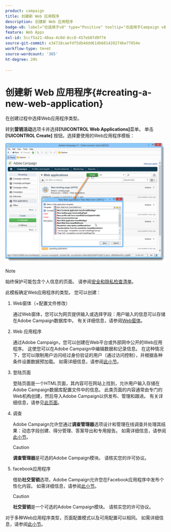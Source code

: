 ```yaml
---
product: campaign
title: 创建新 Web 应用程序
description: 创建新 Web 应用程序
badge-v8: label="也适用于v8" type="Positive" tooltip="也适用于Campaign v8"
feature: Web Apps
exl-id: 5ccf5a21-48aa-4c0d-8cc8-457eb07d9f74
source-git-commit: e34718caefdf5db4ddd61db601420274be77054e
workflow-type: tm+mt
source-wordcount: '365'
ht-degree: 20%

---
```


# 创建新 Web 应用程序{#creating-a-new-web-application}



在创建过程中选择Web应用程序类型。

转到&#x200B;**营销活动**&#x200B;选项卡并选择&#x200B;**[!UICONTROL Web Applications]**&#x200B;菜单。 单击 **[!UICONTROL Create]** 按钮。选择要使用的Web应用程序模板：

![](assets/webapp_create_from_campaign.png)

>[!NOTE]
>
>始终保护可能包含个人信息的页面。 请参阅[安全和隐私检查清单](https://helpx.adobe.com/campaign/kb/acc-security.html#privacy)。

此模板确定Web应用程序的类型。 您可以创建：

1. Web窗体（+配置文件修改）

   通过Web窗体，您可以为网页提供输入或选择字段：用户输入的信息可以存储在Adobe Campaign数据库中。 有关详细信息，请参阅[Web窗体](about-web-forms.md)。

1. Web 应用程序

   通过Adobe Campaign，您可以创建在Web平台或外部网中公开的Web应用程序。 这使您可以在Adobe Campaign中编辑数据和记录信息。 在这种情况下，您可以限制用户访问经过身份验证的用户（通过访问控制），并根据各种条件设置数据预加载。 如需详细信息，请参阅[此小节](about-web-applications.md)。

1. 登陆页面

   登陆页面是一个HTML页面，其内容可在网站上找到，允许用户输入存储在Adobe Campaign数据库配置文件中的信息。 此类页面的内容通常由专门的Web机构创建，然后导入Adobe Campaign以供发布、管理和跟进。 有关详细信息，请参见[此页面](creating-a-landing-page.md)。

1. 调查

   Adobe Campaign允许您通过&#x200B;**调查管理器**&#x200B;选项设计和管理在线调查并处理其结果：动态字段创建、得分管理、答案导出和专用报告。 如需详细信息，请参阅[此小节](../../surveys/using/about-surveys.md)。

   >[!CAUTION]
   >
   >**调查管理器**&#x200B;是可选的Adobe Campaign模块。 请核实您的许可协议。

1. facebook应用程序

   借助&#x200B;**社交营销**&#x200B;选项，Adobe Campaign允许您在Facebook应用程序中发布个性化内容。 如需详细信息，请参阅[此小节](../../social/using/about-social-marketing.md)。

   >[!CAUTION]
   >
   >**社交营销**&#x200B;是一个可选的Adobe Campaign模块。 请核实您的许可协议。

对于多种Web应用程序类型，页面配置模式以及可用配置可以相同。 如需详细信息，请参阅[此小节](about-web-forms.md)。
